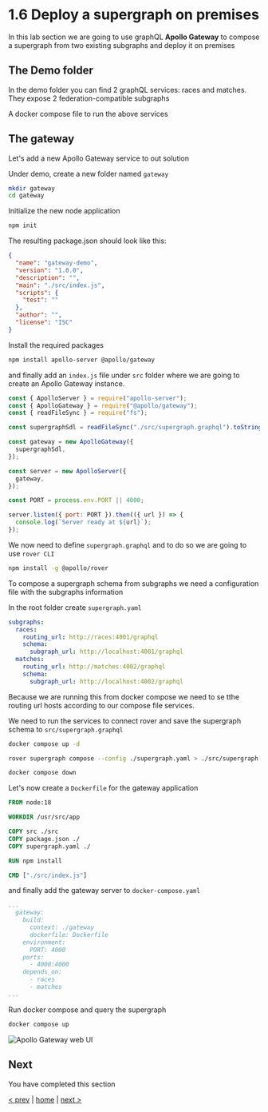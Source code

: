 # 1.6 Deploy a supergraph on premises

In this lab section we are going to use graphQL **Apollo Gateway** to compose a supergraph from two existing subgraphs and deploy it on premises

## The Demo folder

In the demo folder you can find 2 graphQL services: races and matches.
They expose 2 federation-compatible subgraphs


A docker compose file to run the above services

## The gateway

Let's add a new Apollo Gateway service to out solution


Under demo, create a new folder named `gateway`

```bash
mkdir gateway
cd gateway
```

Initialize the new node application

```bash
npm init
```

The resulting package.json should look like this:

```json
{
  "name": "gateway-demo",
  "version": "1.0.0",
  "description": "",
  "main": "./src/index.js",
  "scripts": {
    "test": ""
  },
  "author": "",
  "license": "ISC"
}
```

Install the required packages

```bash
npm install apollo-server @apollo/gateway
```

and finally add an `index.js` file under `src` folder where we are going to create an Apollo Gateway instance.

```js
const { ApolloServer } = require("apollo-server");
const { ApolloGateway } = require("@apollo/gateway");
const { readFileSync } = require("fs");

const supergraphSdl = readFileSync("./src/supergraph.graphql").toString();

const gateway = new ApolloGateway({
  supergraphSdl,
});

const server = new ApolloServer({
  gateway,
});

const PORT = process.env.PORT || 4000;

server.listen({ port: PORT }).then(({ url }) => {
  console.log(`Server ready at ${url}`);
});
```

We now need to define `supergraph.graphql` and to do so we are going to use `rover CLI`

```bash
npm install -g @apollo/rover
```

To compose a supergraph schema from subgraphs we need a configuration file with the subgraphs information

In the root folder create `supergraph.yaml`

```yaml
subgraphs:
  races:
    routing_url: http://races:4001/graphql
    schema:
      subgraph_url: http://localhost:4001/graphql
  matches:
    routing_url: http://matches:4002/graphql
    schema:
      subgraph_url: http://localhost:4002/graphql
```

Because we are running this from docker compose we need to se tthe routing url hosts according to our compose file services.

We need to run the services to connect rover and save the supergraph schema to `src/supergraph.graphql`

```bash
docker compose up -d

rover supergraph compose --config ./supergraph.yaml > ./src/supergraph.graphql

docker compose down
```

Let's now create a `Dockerfile` for the gateway application

```Dockerfile
FROM node:18

WORKDIR /usr/src/app

COPY src ./src
COPY package.json ./
COPY supergraph.yaml ./

RUN npm install

CMD ["./src/index.js"]
```
and finally add the gateway server to `docker-compose.yaml`

```yaml
...
  gateway:
    build:
      context: ./gateway
      dockerfile: Dockerfile
    environment:
      PORT: 4000
    ports:
      - 4000:4000
    depends_on:
      - races
      - matches
...
```

Run docker compose and query the supergraph

```bash
docker compose up
```

![Apollo Gateway web UI](./img/1_6_apollo_gateway.png)

## Next

You have completed this section

[< prev](./1_5_setup_supergraph_with_apollo_os.md) | [home](../readme.md) | [next >](./1_7_testing_with_postman.md)
